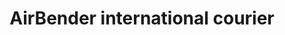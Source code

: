 ---
title: "AirBender international courier"
url: /phagwara/airbender-international-courier/
shop: gift
---